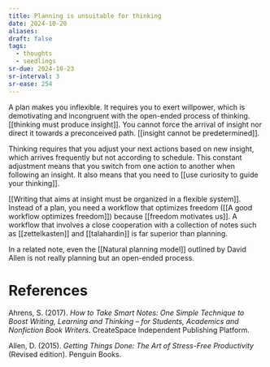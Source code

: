 ```yaml
---
title: Planning is unsuitable for thinking
date: 2024-10-20
aliases: 
draft: false
tags:
  - thoughts
  - seedlings
sr-due: 2024-10-23
sr-interval: 3
sr-ease: 254
---
```

A plan makes you inflexible. It requires you to exert willpower, which is demotivating and incongruent with the open-ended process of thinking. [[thinking must produce insight]]. You cannot force the arrival of insight nor direct it towards a preconceived path. [[insight cannot be predetermined]].

Thinking requires that you adjust your next actions based on new insight, which arrives frequently but not according to schedule. This constant adjustment means that you switch from one action to another when following an insight. It also means that you need to [[use curiosity to guide your thinking]].

[[Writing that aims at insight must be organized in a flexible system]]. Instead of a plan, you need a workflow that optimizes freedom ([[A good workflow optimizes freedom]]) because [[freedom motivates us]]. A workflow that involves a close cooperation with a collection of notes such as [[zettelkasten]] and [[talahardin]] is far superior than planning.

In a related note, even the [[Natural planning model]] outlined by David Allen is not really planning but an open-ended process.

# References

Ahrens, S. (2017). *How to Take Smart Notes: One Simple Technique to Boost Writing, Learning and Thinking – for Students, Academics and Nonfiction Book Writers*. CreateSpace Independent Publishing Platform.

Allen, D. (2015). *Getting Things Done: The Art of Stress-Free Productivity* (Revised edition). Penguin Books.